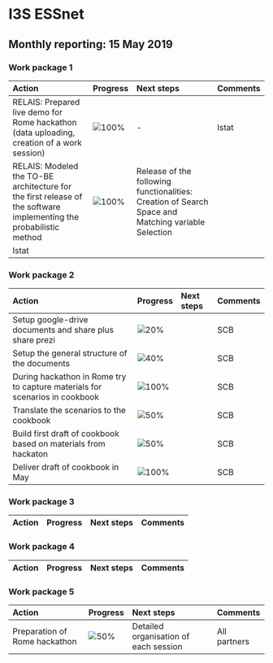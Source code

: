 # I3S ESSnet

## Monthly reporting: 15 May 2019

### Work package 1

| Action  | Progress | Next steps | Comments |
|:--|:--|:--|:--|
| RELAIS: Prepared live demo for Rome hackathon (data uploading, creation of a work session) | ![100%](http://progressed.io/bar/100) | - | Istat |
| RELAIS: Modeled the TO-BE architecture for the first release of the software implementing the probabilistic method | ![100%](http://progressed.io/bar/100) | Release of the following functionalities: Creation of Search Space and Matching variable Selection
 | Istat |


### Work package 2

| Action  | Progress | Next steps | Comments |
|:--|:--|:--|:--|
|Setup google-drive documents and share plus share prezi|![20%](http://progressed.io/bar/20)||SCB|
|Setup the general structure of the documents|![40%](http://progressed.io/bar/40)||SCB|
|During hackathon in Rome try to capture materials for scenarios in cookbook |![100%](http://progressed.io/bar/100)||SCB|
|Translate the scenarios to the cookbook |![50%](http://progressed.io/bar/50)||SCB|
|Build first draft of cookbook based on materials from hackaton |![50%](http://progressed.io/bar/50)||SCB|
|Deliver draft of cookbook in May |![100%](http://progressed.io/bar/100)||SCB|


### Work package 3

| Action  | Progress | Next steps | Comments |
|:--|:--|:--|:--|



### Work package 4

| Action  | Progress | Next steps | Comments |
|:--|:--|:--|:--|



### Work package 5

| Action  | Progress | Next steps | Comments |
|:--|:--|:--|:--|
| Preparation of Rome hackathon | ![50%](http://progressed.io/bar/50) | Detailed organisation of each session | All partners |


